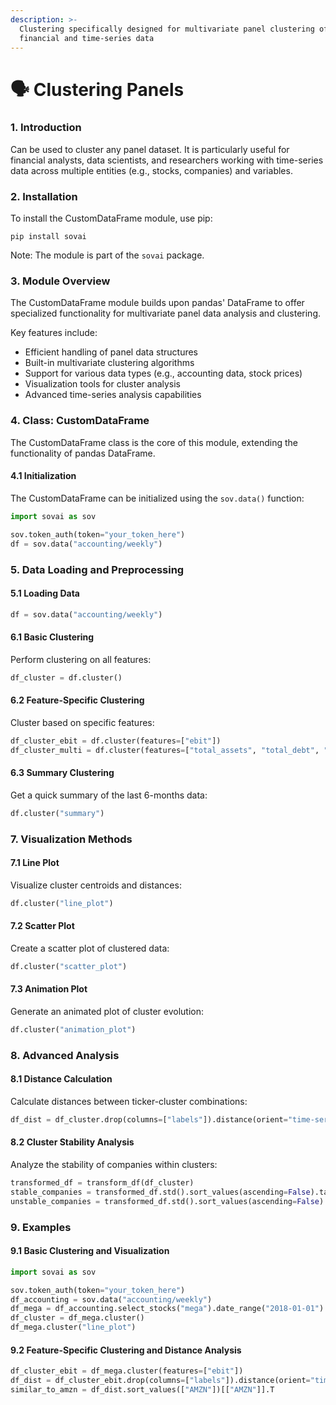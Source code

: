 ```yaml
---
description: >-
  Clustering specifically designed for multivariate panel clustering of
  financial and time-series data
---
```


# 🗣️ Clustering Panels

### 1. Introduction

Can be used to cluster any panel dataset.  It is particularly useful for financial analysts, data scientists, and researchers working with time-series data across multiple entities (e.g., stocks, companies) and variables.

### 2. Installation

To install the CustomDataFrame module, use pip:

```
pip install sovai
```

Note: The module is part of the `sovai` package.

### 3. Module Overview

The CustomDataFrame module builds upon pandas' DataFrame to offer specialized functionality for multivariate panel data analysis and clustering.

Key features include:

* Efficient handling of panel data structures
* Built-in multivariate clustering algorithms
* Support for various data types (e.g., accounting data, stock prices)
* Visualization tools for cluster analysis
* Advanced time-series analysis capabilities

### 4. Class: CustomDataFrame

The CustomDataFrame class is the core of this module, extending the functionality of pandas DataFrame.

#### 4.1 Initialization

The CustomDataFrame can be initialized using the `sov.data()` function:

```python
import sovai as sov

sov.token_auth(token="your_token_here")
df = sov.data("accounting/weekly")
```

### 5. Data Loading and Preprocessing

#### 5.1 Loading Data

```python
df = sov.data("accounting/weekly")
```

#### 6.1 Basic Clustering

Perform clustering on all features:

```python
df_cluster = df.cluster()
```

#### 6.2 Feature-Specific Clustering

Cluster based on specific features:

```python
df_cluster_ebit = df.cluster(features=["ebit"])
df_cluster_multi = df.cluster(features=["total_assets", "total_debt", "ebit"])
```

#### 6.3 Summary Clustering

Get a quick summary of the last 6-months data:

```python
df.cluster("summary")
```

### 7. Visualization Methods

#### 7.1 Line Plot

Visualize cluster centroids and distances:

```python
df.cluster("line_plot")
```

#### 7.2 Scatter Plot

Create a scatter plot of clustered data:

```python
df.cluster("scatter_plot")
```

#### 7.3 Animation Plot

Generate an animated plot of cluster evolution:

```python
df.cluster("animation_plot")
```

### 8. Advanced Analysis

#### 8.1 Distance Calculation

Calculate distances between ticker-cluster combinations:

```python
df_dist = df_cluster.drop(columns=["labels"]).distance(orient="time-series")
```

#### 8.2 Cluster Stability Analysis

Analyze the stability of companies within clusters:

```python
transformed_df = transform_df(df_cluster)
stable_companies = transformed_df.std().sort_values(ascending=False).tail(10)
unstable_companies = transformed_df.std().sort_values(ascending=False).head(10)
```

### 9. Examples

#### 9.1 Basic Clustering and Visualization

```python
import sovai as sov

sov.token_auth(token="your_token_here")
df_accounting = sov.data("accounting/weekly")
df_mega = df_accounting.select_stocks("mega").date_range("2018-01-01")
df_cluster = df_mega.cluster()
df_mega.cluster("line_plot")
```

#### 9.2 Feature-Specific Clustering and Distance Analysis

```python
df_cluster_ebit = df_mega.cluster(features=["ebit"])
df_dist = df_cluster_ebit.drop(columns=["labels"]).distance(orient="time-series")
similar_to_amzn = df_dist.sort_values(["AMZN"])[["AMZN"]].T
```
